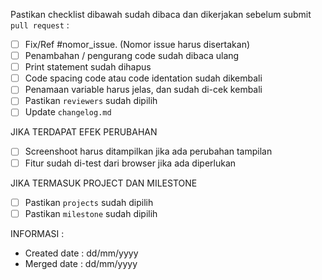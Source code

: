 Pastikan checklist dibawah sudah dibaca dan dikerjakan sebelum submit `pull request` :

- [ ] Fix/Ref #nomor_issue. (Nomor issue harus disertakan)
- [ ] Penambahan / pengurang code sudah dibaca ulang
- [ ] Print statement sudah dihapus
- [ ] Code spacing code atau code identation sudah dikembali
- [ ] Penamaan variable harus jelas, dan sudah di-cek kembali
- [ ] Pastikan `reviewers` sudah dipilih
- [ ] Update `changelog.md`

JIKA TERDAPAT EFEK PERUBAHAN
- [ ] Screenshoot harus ditampilkan jika ada perubahan tampilan
- [ ] Fitur sudah di-test dari browser jika ada diperlukan

JIKA TERMASUK PROJECT DAN MILESTONE
- [ ] Pastikan `projects` sudah dipilih
- [ ] Pastikan `milestone` sudah dipilih

INFORMASI :
- Created date : dd/mm/yyyy
- Merged date  : dd/mm/yyyy